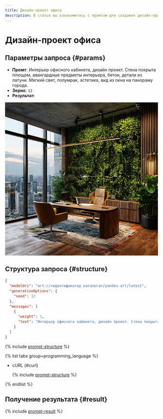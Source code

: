 ```yaml
---
title: Дизайн-проект офиса
description: В статье вы ознакомитесь с промтом для создания дизайн-проекта офиса.
---
```


# Дизайн-проект офиса

## Параметры запроса {#params}

* **Промт**: Интерьер офисного кабинета, дизайн проект. Стена покрыта плющом, авангардные предметы интерьера, бетон, детали из латуни. Мягкий свет, полумрак, эстетика, вид из окна на панораму города.
* **Зерно**: `12`
* **Результат**:

![architectural-design-office](../../../_assets/yandexgpt/architectural-design-office.jpg)

## Структура запроса {#structure}

```json
{
  "modelUri": "art://<идентификатор_каталога>/yandex-art/latest",
  "generationOptions": {
    "seed": 12
  },
  "messages": [
    {
      "weight": 1,
      "text": "Интерьер офисного кабинета, дизайн проект. Стена покрыта плющом, авангардные предметы интерьера, бетон, детали из латуни. Мягкий свет, полумрак, эстетика, вид из окна на панораму города"
    }
  ]
}
```

{% include [prompt-structure](../../../_includes/foundation-models/yandexart/api-parameters.md) %}

{% list tabs group=programming_language %}

- cURL {#curl}

  {% include [prompt-structure](../../../_includes/foundation-models/yandexart/prompt-request.md) %}

{% endlist %}

## Получение результата {#result}

{% include [prompt-result](../../../_includes/foundation-models/yandexart/prompt-result.md) %}
